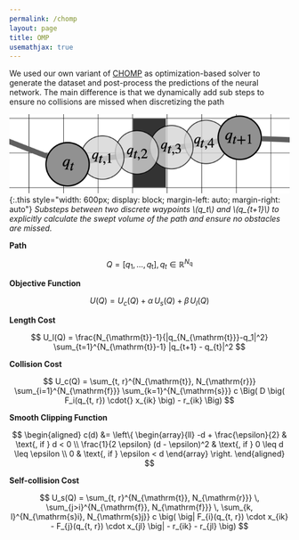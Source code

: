 ```yaml
---
permalink: /chomp
layout: page
title: OMP
usemathjax: true
---
```

We used our own variant of [CHOMP](https://journals.sagepub.com/doi/10.1177/0278364913488805) as optimization-based solver to generate the dataset and post-process the predictions of the neural network.
The main difference is that we dynamically add sub steps to ensure no collisions are missed when discretizing the path

![U](../assets/imgs/chomp/substepspheres.png){:.this 
style="width: 600px; 
display: block;
margin-left: auto;
margin-right: auto"}
*Substeps between two discrete waypoints \\(q_t\\) and \\(q_{t+1}\\) to explicitly calculate the swept volume of the path and ensure no obstacles are missed.*

**Path**

$$
Q = [q_1, \dots, q_{\mathrm{t}}], \, q_t \in \mathbb{R}^{N_{\mathrm{q}}}
$$



**Objective Function**

$$
U(Q) = U_c(Q) + \alpha \, U_s(Q) + \beta \, U_l(Q)
$$

**Length Cost**

$$
U_l(Q) = \frac{N_{\mathrm{t}}-1}{|q_{N_{\mathrm{t}}}-q_1|^2} \sum_{t=1}^{N_{\mathrm{t}}-1} |q_{t+1} - q_{t}|^2
$$

**Collision Cost**

$$
U_c(Q) = \sum_{t, r}^{N_{\mathrm{t}}, N_{\mathrm{r}}} \sum_{i=1}^{N_{\mathrm{f}}} \sum_{k=1}^{N_{\mathrm{s}}} 
c \Big( 
    D \big( 
        F_i(q_{t, r}) \cdot{} x_{ik}
    \big) 
    - r_{ik}
\Big)
$$

**Smooth Clipping Function**

$$
\begin{aligned}
c(d) &= 
\left\{
\begin{array}{ll}
-d + \frac{\epsilon}{2}               & \text{, if }                d <    0 \\ 
\frac{1}{2 \epsilon} (d - \epsilon)^2 & \text{, if }  0        \leq d \leq \epsilon \\
0                                     & \text{, if }  \epsilon <    d
\end{array}
\right.
\end{aligned}
$$

**Self-collision Cost**

$$
U_s(Q) = \sum_{t, r}^{N_{\mathrm{t}}, N_{\mathrm{r}}} \, \sum_{j>i}^{N_{\mathrm{f}}, N_{\mathrm{f}}} \, \sum_{k, l}^{N_{\mathrm{s}i}, N_{\mathrm{s}j}} 
c \big( 
    \big| 
         F_{i}(q_{t, r}) \cdot x_{ik}  -  F_{j}(q_{t, r}) \cdot x_{jl} 
    \big|
    - r_{ik} - r_{jl} 
\big)
$$
